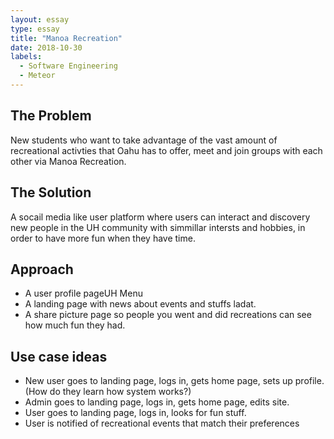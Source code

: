 ```yaml
---
layout: essay
type: essay
title: "Manoa Recreation"
date: 2018-10-30
labels:
  - Software Engineering
  - Meteor
---
```

 
## The Problem
New students who want to take advantage of the vast amount of recreational activties that Oahu has to offer, meet and join groups with each other via Manoa Recreation.

## The Solution 
A socail media like user platform where users can interact and discovery new people in the UH community with simmillar intersts and hobbies, in order to have more fun when they have time.

## Approach

- A user profile pageUH Menu
- A landing page with news about events and stuffs ladat.
- A share picture page so people you went and did recreations can see how much fun they had.

## Use case ideas

- New user goes to landing page, logs in, gets home page, sets up profile. (How do they learn how system works?)
 - Admin goes to landing page, logs in, gets home page, edits site.
  - User goes to landing page, logs in, looks for fun stuff.
  - User is notified of recreational events that match their preferences
